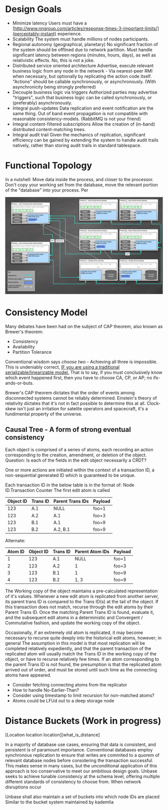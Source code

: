 
# Design Goals

* Minimize latency
  Users must have a [http://www.nngroup.com/articles/response-times-3-important-limits/](perceptably-instant) experience.
* Scalability
  The system must handle millions of nodes participants.
* Regional autonomy (geographical, planetary)
  No significant fraction of the system should be offlined due to network partition.
  Must handle significant latency between regions (minutes, hours, days), as well as relativistic effects. No, this is not a joke.
* Distributed service oriented architecture
  Advertise, execute relevant business logic from any node in the network - Via nearest-peer RMI when necessary, but optionally by replicating the action code itself.
  "Actions" should be callable synchronously, or asynchronously. (With asynchronicity being strongly preferred)
* Decouple business logic via triggers
  Authorized parties may advertise "triggers", such that business logic can be called synchronously, or (preferably) asynchronously.
* Integral push-updates
  Data replication and event notification are the same thing. Out of band event propagation is not compatible with reasonable consistency-models. (RabbitMQ is not your friend)
* Integral content-filtered subscriptions
  Allow the creation of (in-band) distributed content-matching trees.
* Integral audit trail
  Given the mechanics of replication, significant efficiency can be gained by extending the system to handle audit trails natively, rather than storing audit trails in standard tablespace.

# Functional Topology

In a nutshell: Move data inside the process, and closer to the processor.
Don't copy your working set from the database, move the relevant portion of the "database" into your process.
Per


![Example topology](./docs/Model.png)

# Consistency Model

Many debates have been had on the subject of CAP theorem, also known as Brewer's theorem:
* Consistency
* Availability
* Partition Tolerance

Conventional wisdom says *choose two* - Achieving all three is impossible.
This is undeniably correct, [IF you are using a traditional serializable/linearizable model.](https://groups.google.com/forum/#!msg/cloud-computing/nn7Sw5T0eSE/NxOTUwD_0ykJ)
That is to say, if you must conclusively know which event happened first, then you have to choose CA, CP, or AP; no ifs-ands-or-buts.

Brewer's CAP theorem dictates that the order of events among disconnected systems cannot be reliably determined.
Einstein's theory of relativity dictates that it's not in fact possible to determine this at all.
Clock-skew isn't just an irritation for satelite operators and spacecraft, it's a fundimental property of the universe.

## Causal Tree - A form of strong eventual consistency

Each object is comprised of a series of atoms, each recording an action corresponding to the creation, amendment, or deletion of the object.
Question: Is each of the fields in the edit object necessarily a CRDT?

One or more actions are initiated within the context of a transaction ID, a non-sequential generated ID which is guaranteed to be unique.

Each transaction ID in the below table is in the format of: Node ID.Transaction Counter
The first edit atom is called 

| Object ID | Trans ID  | Parent Trans IDs | Payload 
| --------- | --------- | -----------------| -------
| 123       | A.1       | NULL             | foo=1
| 123       | A.2       | A.1              | foo=3
| 123       | B.1       | A.1              | foo=9
| 123       | B.2       | A.2, B.1         | foo=9

Alternate:

| Atom ID | Object ID | Trans ID  | Parent Atom IDs | Payload 
| ------- | --------- | --------- | --------------- | -------
| 1       | 123       | A.1       | NULL            | foo=1
| 2       | 123       | A.2       | 1               | foo=3
| 3       | 123       | B.1       | 1               | foo=9
| 4       | 123       | B.2       | 1, 3            | foo=9


The Working copy of the object maintains a pre-calculated representation of it's values.
Whenever a new edit atom is replicated from another server, its parent trans ID is compared to the Trans ID(s) at the tail of the object.
If this transaction does not match, recurse through the edit atoms by their Parent Trans ID.
Once the matching Parent Trans ID is found, evaluate it, and the subsequent edit atoms in a deterministic and Convergent / Commutative fashion, and update the working copy of the object.

Occasionally, if an extremely old atom is replicated, it may become necessary to recurse quite deeply into the historical edit atoms, however; in general
The assumption in this model is that most replication will be completed relatively expediently, and that the parent transaction of the replicated atom will
usually match the Trans ID in the working copy of the object, or have to recurse relatively few times. If an atom corresponding to the parent Trans ID is not found,
the presumption is that the replicated atom arrived out of order, and must be stored until such time as the connecting atoms have appeared.

* Consider fetching connecting atoms from the replicator
* How to handle No-Earlier-Than?
* Consider using timestamp to limit recursion for non-matched atoms?
* Atoms could be LFUd out to a deep storage node



# Distance Buckets (Work in progress)

[Location location location][what_is_distance]

In a majority of database use cases, ensuring that data is consistent, and persistent is of paramount importance.
Conventional databases employ synchronous replication to ensure that writes are commited to a quorem of relevant database
nodes before considering the transaction successful. This makes sense in many cases, but the unconditional application of this approach
is too conservative to meet our ambitious design goals. Unbase seeks to achieve tunable consistency at the schema level, offering multiple
different standards of consistency to choose from.
When network disruptions occur

Unbase shall also maintain a set of buckets into which node IDs are placed Similar to the bucket system maintained by kademlia
